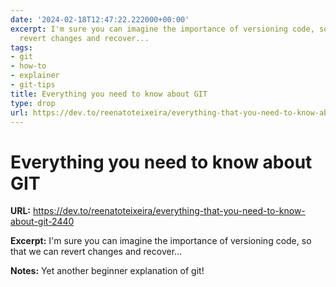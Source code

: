 ```yaml
---
date: '2024-02-18T12:47:22.222000+00:00'
excerpt: I'm sure you can imagine the importance of versioning code, so that we can
  revert changes and recover...
tags:
- git
- how-to
- explainer
- git-tips
title: Everything you need to know about GIT
type: drop
url: https://dev.to/reenatoteixeira/everything-that-you-need-to-know-about-git-2440
---
```


# Everything you need to know about GIT

**URL:** https://dev.to/reenatoteixeira/everything-that-you-need-to-know-about-git-2440

**Excerpt:** I'm sure you can imagine the importance of versioning code, so that we can revert changes and recover...

**Notes:**
Yet another beginner explanation of git!
